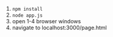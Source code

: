 1. `npm install`
1. `node app.js`
1. open 1-4 browser windows
1. navigate to localhost:3000/page.html